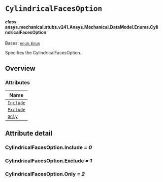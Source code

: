 <!-- vale off -->

<a id="cylindricalfacesoption"></a>

# `CylindricalFacesOption`

<a id="ansys.mechanical.stubs.v241.Ansys.Mechanical.DataModel.Enums.CylindricalFacesOption"></a>

#### *class* ansys.mechanical.stubs.v241.Ansys.Mechanical.DataModel.Enums.CylindricalFacesOption

Bases: [`enum.Enum`](https://docs.python.org/3/library/enum.html#enum.Enum)

Specifies the CylindricalFacesOption.

<!-- !! processed by numpydoc !! -->

<a id="overview"></a>

## Overview

### Attributes

| Name |
| ------------------------------------------------ |
| [`Include`](#CylindricalFacesOption.Include) |
| [`Exclude`](#CylindricalFacesOption.Exclude) |
| [`Only`](#CylindricalFacesOption.Only) |

<a id="attribute-detail"></a>

## Attribute detail

<a id="CylindricalFacesOption.Include"></a>

### CylindricalFacesOption.Include *= 0*

<a id="CylindricalFacesOption.Exclude"></a>

### CylindricalFacesOption.Exclude *= 1*

<a id="CylindricalFacesOption.Only"></a>

### CylindricalFacesOption.Only *= 2*

<!-- vale on -->
